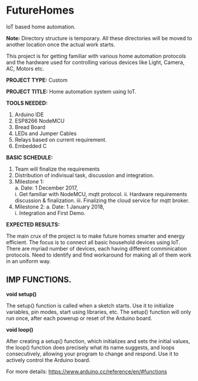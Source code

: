 # FutureHomes
IoT based home automation.

**Note:** Directory structure is temporary. All these directories will be moved to another location once the actual work starts.

This project is for getting familiar with various home automation protocols and the hardware used for controlling various devices like Light, Camera, AC, Motors etc.

**PROJECT   TYPE:** Custom

**PROJECT   TITLE:** Home automation system using IoT. 

**TOOLS NEEDED:**

1. Arduino IDE
2. ESP8266 NodeMCU
3. Bread Board
4. LEDs and Jumper Cables
5. Relays based on current requirement.
5. Embedded C

**BASIC SCHEDULE:**

1. Team will finalize the requirements
2. Distribution of indivisual task, discussion and integration.
3. Milestone 1:  
    a. Date:  1 December 2017,   
       i. Get familiar with NodeMCU, mqtt protocol.
       ii. Hardware requirements discussion & finalization.
       iii. Finalizing the cloud service for mqtt broker.
4. Milestone 2:
    a. Date:  1 January 2018,   
       i. Integration and First Demo.

**EXPECTED  RESULTS:**

The main crux of the project is to make future homes smarter and energy efficient. The focus is to connect all basic household devices using IoT.
There are myriad number of devices, each having different comminication protocols. Need to identify and find workaround for making all of them work in an uniform way.


## IMP FUNCTIONS.

**void setup()**

The setup() function is called when a sketch starts. Use it to initialize variables, pin modes, start using libraries, etc. The setup() function will only run once, after each powerup or reset of the Arduino board.

**void loop()**

After creating a setup() function, which initializes and sets the initial values, the loop() function does precisely what its name suggests, and loops consecutively, allowing your program to change and respond. Use it to actively control the Arduino board.

For more details: https://www.arduino.cc/reference/en/#functions
